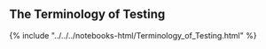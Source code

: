 The Terminology of Testing
--------------------------

{% include "../../../notebooks-html/Terminology_of_Testing.html" %}
